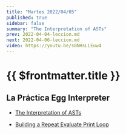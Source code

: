 ```yaml
---
title: "Martes 2022/04/05"
published: true
sidebar: false
summary: "The Interpretation of ASTs"
prev: 2022-04-04-leccion.md
next: 2022-04-06-leccion.md
video: https://youtu.be/s8NHsLLEuw4
---
```


# {{ $frontmatter.title }}

## La Práctica Egg Interpreter

* [The Interpretation of ASTs](/temas/interpretation/)

* [Building a Repeat Evaluate Print Loop](/temas/interpretation/repl-interpretation)

<youtube></youtube>